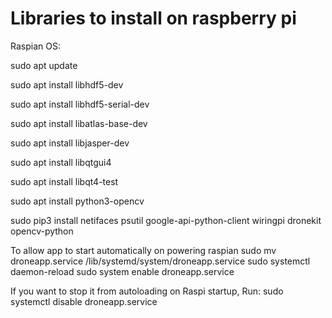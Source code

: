 # Libraries to install on raspberry pi 

Raspian OS:

sudo apt update

sudo apt install libhdf5-dev

sudo apt install libhdf5-serial-dev

sudo apt install libatlas-base-dev

sudo apt install libjasper-dev

sudo apt install libqtgui4

sudo apt install libqt4-test

sudo apt install python3-opencv

sudo pip3 install netifaces psutil google-api-python-client wiringpi dronekit opencv-python


To allow app to start automatically on powering raspian
sudo mv droneapp.service /lib/systemd/system/droneapp.service
sudo systemctl daemon-reload
sudo system enable droneapp.service

If you want to stop it from autoloading on Raspi startup, Run:
sudo systemctl disable droneapp.service 

